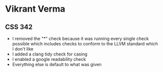 # Vikrant Verma
## CSS 342

- I removed the "*" check because it was running every single check possible
  which includes checks to conform to the LLVM standard which I don't like
- I added a clang tidy check for casing
- I enabled a google readability check
- Everything else is default to what was given